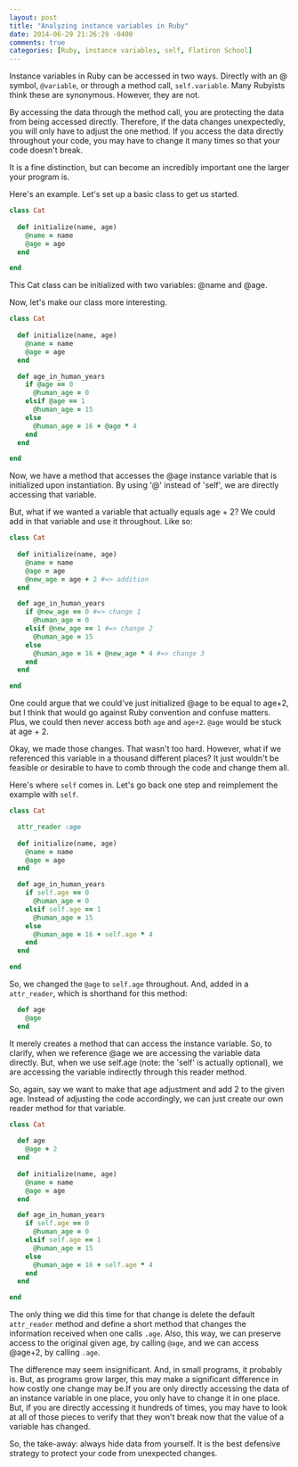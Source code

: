 ```yaml
---
layout: post
title: "Analyzing instance variables in Ruby"
date: 2014-06-29 21:26:29 -0400
comments: true
categories: [Ruby, instance variables, self, Flatiron School] 
---
```

Instance variables in Ruby can be accessed in two ways. Directly with an @ symbol, `@variable`, or through a method call, `self.variable`. Many Rubyists think these are synonymous. However, they are not. 

By accessing the data through the method call, you are protecting the data from being accessed directly. Therefore, if the data changes unexpectedly, you will only have to adjust the one method. If you access the data directly throughout your code, you may have to change it many times so that your code doesn't break.

It is a fine distinction, but can become an incredibly important one the larger your program is.

<!-- more -->

Here's an example. Let's set up a basic class to get us started.

```ruby Cat class
class Cat
  
  def initialize(name, age) 
    @name = name
    @age = age
  end 

end  
```
This Cat class can be initialized with two variables: @name and @age.

Now, let's make our class more interesting.

```ruby Cat class
class Cat
  
  def initialize(name, age) 
    @name = name
    @age = age
  end 

  def age_in_human_years 
    if @age == 0
      @human_age = 0
    elsif @age == 1
      @human_age = 15  
    else 
      @human_age = 16 + @age * 4
    end  
  end 

end  
``` 
Now, we have a method that accesses the @age instance variable that is initialized upon instantiation. By using '@' instead of 'self', we are directly accessing that variable.

But, what if we wanted a variable that actually equals age + 2? We could add in that variable and use it throughout. Like so:

```ruby Cat class
class Cat
  
  def initialize(name, age) 
    @name = name
    @age = age
    @new_age = age + 2 #=> addition
  end 

  def age_in_human_years 
    if @new_age == 0 #=> change 1
      @human_age = 0
    elsif @new_age == 1 #=> change 2
      @human_age = 15  
    else 
      @human_age = 16 + @new_age * 4 #=> change 3 
    end  
  end 

end  
``` 
One could argue that we could've just initialized @age to be equal to age+2, but I think that would go against Ruby convention and confuse matters. Plus, we could then never access both `age` and `age+2`. `@age` would be stuck at age + 2.

Okay, we made those changes. That wasn't too hard. However, what if we referenced this variable in a thousand different places? It just wouldn't be feasible or desirable to have to comb through the code and change them all.

Here's where `self` comes in. Let's go back one step and reimplement the example with `self`.

```ruby Cat class
class Cat

  attr_reader :age
  
  def initialize(name, age) 
    @name = name
    @age = age
  end 

  def age_in_human_years 
    if self.age == 0
      @human_age = 0
    elsif self.age == 1
      @human_age = 15  
    else 
      @human_age = 16 + self.age * 4
    end  
  end 

end  
```

So, we changed the `@age` to `self.age` throughout. And, added in a `attr_reader`,  which is shorthand for this method:

```ruby attr_reader
  def age
    @age
  end
```

It merely creates a method that can access the instance variable. So, to clarify, when we reference @age we are accessing the variable data directly. But, when we use self.age (note: the 'self' is actually optional), we are accessing the variable indirectly through this reader method.

So, again, say we want to make that age adjustment and add 2 to the given age.  Instead of adjusting the code accordingly, we can just create our own reader method for that variable.

```ruby Cat class
class Cat
  
  def age 
    @age + 2
  end   
  
  def initialize(name, age) 
    @name = name
    @age = age 
  end 

  def age_in_human_years 
    if self.age == 0
      @human_age = 0
    elsif self.age == 1
      @human_age = 15  
    else 
      @human_age = 16 + self.age * 4
    end  
  end 

end  
```
The only thing we did this time for that change is delete the default `attr_reader` method and define a short method that changes the information received when one calls `.age`. Also, this way, we can preserve access to the original given age, by calling `@age`, and we can access @age+2, by calling `.age`.

The difference may seem insignificant. And, in small programs, it probably is. But, as programs grow larger, this may make a significant difference in how costly one change may be.If you are only directly accessing the data of an instance variable in one place, you only have to change it in one place. But, if you are directly accessing it hundreds of times, you may have to look at all of those pieces to verify that they won't break now that the value of a variable has changed.

So, the take-away: always hide data from yourself. It is the best defensive strategy to protect your code from unexpected changes.  
